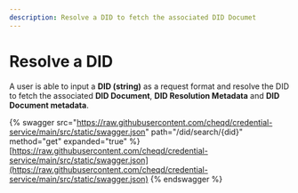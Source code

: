 ```yaml
---
description: Resolve a DID to fetch the associated DID Documet
---
```


# Resolve a DID

A user is able to input a **DID (string)** as a request format and resolve the DID to fetch the associated **DID Document**, **DID Resolution Metadata** and **DID Document metadata**.

{% swagger src="https://raw.githubusercontent.com/cheqd/credential-service/main/src/static/swagger.json" path="/did/search/{did}" method="get" expanded="true" %}
[https://raw.githubusercontent.com/cheqd/credential-service/main/src/static/swagger.json](https://raw.githubusercontent.com/cheqd/credential-service/main/src/static/swagger.json)
{% endswagger %}
